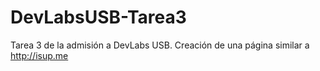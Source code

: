 DevLabsUSB-Tarea3
=================

Tarea 3 de la admisión a DevLabs USB. Creación de una página similar a http://isup.me

